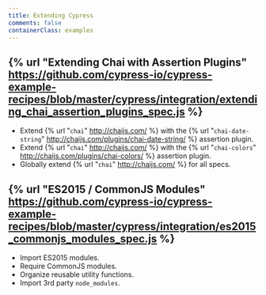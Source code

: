 ```yaml
---
title: Extending Cypress
comments: false
containerClass: examples
---
```


## {% url "Extending Chai with Assertion Plugins" https://github.com/cypress-io/cypress-example-recipes/blob/master/cypress/integration/extending_chai_assertion_plugins_spec.js %}

- Extend {% url "`chai`" http://chaijs.com/ %} with the {% url "`chai-date-string`" http://chaijs.com/plugins/chai-date-string/ %} assertion plugin.
- Extend {% url "`chai`" http://chaijs.com/ %} with the {% url "`chai-colors`" http://chaijs.com/plugins/chai-colors/ %} assertion plugin.
- Globally extend {% url "`chai`" http://chaijs.com/ %} for all specs.

## {% url "ES2015 / CommonJS Modules" https://github.com/cypress-io/cypress-example-recipes/blob/master/cypress/integration/es2015_commonjs_modules_spec.js %}

- Import ES2015 modules.
- Require CommonJS modules.
- Organize reusable utility functions.
- Import 3rd party `node_modules`.
